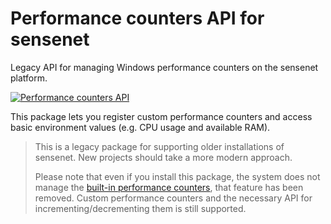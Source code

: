# Performance counters API for sensenet
Legacy API for managing Windows performance counters on the sensenet platform.

[![Performance counters API](https://img.shields.io/nuget/v/SenseNet.Logging.PerformanceCounters.svg)](https://www.nuget.org/packages/SenseNet.Logging.PerformanceCounters)

This package lets you register custom performance counters and access basic environment values (e.g. CPU usage and available RAM). 

> This is a legacy package for supporting older installations of sensenet. New projects should take a more modern approach. 
> 
> Please note that even if you install this package, the system does not manage the [built-in performance counters](http://wiki.sensenet.com/Performance_Counters), that feature has been removed. Custom performance counters and the necessary API for incrementing/decrementing them is still supported.